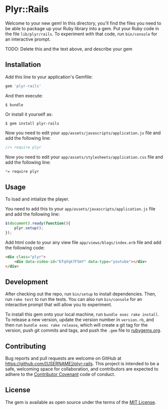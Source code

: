 # Plyr::Rails

Welcome to your new gem! In this directory, you'll find the files you need to be able to package up your Ruby library into a gem. Put your Ruby code in the file `lib/plyr/rails`. To experiment with that code, run `bin/console` for an interactive prompt.

TODO: Delete this and the text above, and describe your gem

## Installation

Add this line to your application's Gemfile:

```ruby
gem 'plyr-rails'
```

And then execute:

    $ bundle

Or install it yourself as:

    $ gem install plyr-rails

Now you need to edit your `app/assets/javascripts/application.js` file and add the following line:
``` javascript
//= require plyr
```

Now you need to edit your `app/assets/stylesheets/application.css` file and add the following line:
``` css
*= require plyr
```

## Usage

To load and intialize the player.

You need to add this to your `app/assets/javascripts/application.js` file and add the following line:
``` javascript
$(document).ready(function(){
	plyr.setup();	
});
```

Add html code to your any view file `app/views/blogs/index.erb` file and add the following code:
``` html
<div class="plyr">
    <div data-video-id="bTqVqk7FSmY" data-type="youtube"></div>
</div>
```

## Development

After checking out the repo, run `bin/setup` to install dependencies. Then, run `rake test` to run the tests. You can also run `bin/console` for an interactive prompt that will allow you to experiment.

To install this gem onto your local machine, run `bundle exec rake install`. To release a new version, update the version number in `version.rb`, and then run `bundle exec rake release`, which will create a git tag for the version, push git commits and tags, and push the `.gem` file to [rubygems.org](https://rubygems.org).

## Contributing

Bug reports and pull requests are welcome on GitHub at https://github.com/[USERNAME]/plyr-rails. This project is intended to be a safe, welcoming space for collaboration, and contributors are expected to adhere to the [Contributor Covenant](http://contributor-covenant.org) code of conduct.


## License

The gem is available as open source under the terms of the [MIT License](http://opensource.org/licenses/MIT).

